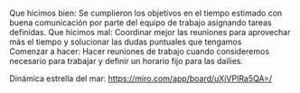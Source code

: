 Que hicimos bien:
Se cumplieron los objetivos en el tiempo estimado con buena comunicación por parte del equipo de trabajo asignando tareas definidas.
Que hicimos mal:
Coordinar mejor las reuniones para aprovechar más el tiempo y solucionar las dudas puntuales que tengamos  
Comenzar a hacer:
Hacer reuniones de trabajo cuando consideremos necesario para trabajar y definir un horario fijo para las dailies.

Dinámica estrella del mar:
https://miro.com/app/board/uXjVPIRa5QA=/
